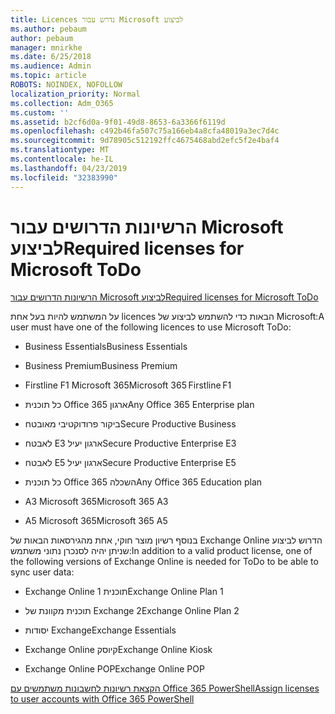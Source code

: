 ```yaml
---
title: Licences נדרש עבור Microsoft לביצוע
ms.author: pebaum
author: pebaum
manager: mnirkhe
ms.date: 6/25/2018
ms.audience: Admin
ms.topic: article
ROBOTS: NOINDEX, NOFOLLOW
localization_priority: Normal
ms.collection: Adm_O365
ms.custom: ''
ms.assetid: b2cf6d0a-9f01-49d8-8653-6a3366f6119d
ms.openlocfilehash: c492b46fa507c75a166eb4a8cfa48019a3ec7d4c
ms.sourcegitcommit: 9d78905c512192ffc4675468abd2efc5f2e4baf4
ms.translationtype: MT
ms.contentlocale: he-IL
ms.lasthandoff: 04/23/2019
ms.locfileid: "32383990"
---
```

# <a name="required-licenses-for-microsoft-todo"></a><span data-ttu-id="45953-102">הרשיונות הדרושים עבור Microsoft לביצוע</span><span class="sxs-lookup"><span data-stu-id="45953-102">Required licenses for Microsoft ToDo</span></span>

[<span data-ttu-id="45953-103">הרשיונות הדרושים עבור Microsoft לביצוע</span><span class="sxs-lookup"><span data-stu-id="45953-103">Required licenses for Microsoft ToDo</span></span>](https://support.office.com/article/381e9d1b-c500-49b5-973e-890fd86528d7.aspx)
  
<span data-ttu-id="45953-104">על המשתמש להיות בעל אחת licences הבאות כדי להשתמש לביצוע של Microsoft:</span><span class="sxs-lookup"><span data-stu-id="45953-104">A user must have one of the following licences to use Microsoft ToDo:</span></span>
  
- <span data-ttu-id="45953-105">Business Essentials</span><span class="sxs-lookup"><span data-stu-id="45953-105">Business Essentials</span></span>
    
- <span data-ttu-id="45953-106">Business Premium</span><span class="sxs-lookup"><span data-stu-id="45953-106">Business Premium</span></span>
    
- <span data-ttu-id="45953-107">Firstline F1 Microsoft 365</span><span class="sxs-lookup"><span data-stu-id="45953-107">Microsoft 365 Firstline F1</span></span>
    
- <span data-ttu-id="45953-108">כל תוכנית Office 365 ארגון</span><span class="sxs-lookup"><span data-stu-id="45953-108">Any Office 365 Enterprise plan</span></span>
    
- <span data-ttu-id="45953-109">ביקור פרודוקטיבי מאובטח</span><span class="sxs-lookup"><span data-stu-id="45953-109">Secure Productive Business</span></span>
    
- <span data-ttu-id="45953-110">לאבטח E3 ארגון יעיל</span><span class="sxs-lookup"><span data-stu-id="45953-110">Secure Productive Enterprise E3</span></span>
    
- <span data-ttu-id="45953-111">לאבטח E5 ארגון יעיל</span><span class="sxs-lookup"><span data-stu-id="45953-111">Secure Productive Enterprise E5</span></span>
    
- <span data-ttu-id="45953-112">כל תוכנית Office 365 השכלה</span><span class="sxs-lookup"><span data-stu-id="45953-112">Any Office 365 Education plan</span></span>
    
- <span data-ttu-id="45953-113">A3 Microsoft 365</span><span class="sxs-lookup"><span data-stu-id="45953-113">Microsoft 365 A3</span></span>
    
- <span data-ttu-id="45953-114">A5 Microsoft 365</span><span class="sxs-lookup"><span data-stu-id="45953-114">Microsoft 365 A5</span></span>
    
<span data-ttu-id="45953-115">בנוסף רשיון מוצר חוקי, אחת מהגירסאות הבאות של Exchange Online הדרוש לביצוע שניתן יהיה לסנכרן נתוני משתמש:</span><span class="sxs-lookup"><span data-stu-id="45953-115">In addition to a valid product license, one of the following versions of Exchange Online is needed for ToDo to be able to sync user data:</span></span> 
  
- <span data-ttu-id="45953-116">Exchange Online תוכנית 1</span><span class="sxs-lookup"><span data-stu-id="45953-116">Exchange Online Plan 1</span></span>
    
- <span data-ttu-id="45953-117">תוכנית מקוונת של Exchange 2</span><span class="sxs-lookup"><span data-stu-id="45953-117">Exchange Online Plan 2</span></span>
    
- <span data-ttu-id="45953-118">יסודות Exchange</span><span class="sxs-lookup"><span data-stu-id="45953-118">Exchange Essentials</span></span>
    
- <span data-ttu-id="45953-119">Exchange Online קיוסק</span><span class="sxs-lookup"><span data-stu-id="45953-119">Exchange Online Kiosk</span></span>
    
- <span data-ttu-id="45953-120">Exchange Online POP</span><span class="sxs-lookup"><span data-stu-id="45953-120">Exchange Online POP</span></span>
    
[<span data-ttu-id="45953-121">הקצאת רשיונות לחשבונות משתמשים עם Office 365 PowerShell</span><span class="sxs-lookup"><span data-stu-id="45953-121">Assign licenses to user accounts with Office 365 PowerShell</span></span>](https://docs.microsoft.com/office365/enterprise/powershell/assign-licenses-to-user-accounts-with-office-365-powershell )
  

